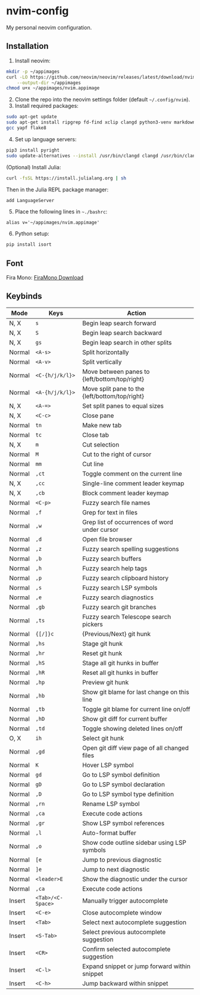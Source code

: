 # nvim-config
My personal neovim configuration.

## Installation
1. Install neovim:
```bash
mkdir -p ~/appimages
curl -LO https://github.com/neovim/neovim/releases/latest/download/nvim.appimage \
    --output-dir ~/appimages
chmod u+x ~/appimages/nvim.appimage
```
2. Clone the repo into the neovim settings folder (default `~/.config/nvim`).
3. Install required packages:
```bash
sudo apt-get update
sudo apt-get install ripgrep fd-find xclip clangd python3-venv markdown cmake
gcc yapf flake8
```
4. Set up language servers:
```bash
pip3 install pyright
sudo update-alternatives --install /usr/bin/clangd clangd /usr/bin/clangd-12 100
```
(Optional) Install Julia:
```bash
curl -fsSL https://install.julialang.org | sh
```
Then in the Julia REPL package manager:
```julia
add LanguageServer
```

5. Place the following lines in `~./bashrc`:
```
alias v='~/appimages/nvim.appimage'
```
6. Python setup:
```bash
pip install isort
```

## Font
Fira Mono: [FiraMono Download](https://github.com/ryanoasis/nerd-fonts/releases/download/v3.1.1/FiraMono.zip)

## Keybinds

| Mode      | Keys            | Action                                        |
| --------- | --------------- | --------------------------------------------- |
| N, X      | `s`             | Begin leap search forward                     |
| N, X      | `S`             | Begin leap search backward                    |
| N, X      | `gs`            | Begin leap search in other splits             |
| Normal    | `<A-s>`         | Split horizontally                            |
| Normal    | `<A-v>`         | Split vertically                              |
| Normal    | `<C-{h/j/k/l}>` | Move between panes to {left/bottom/top/right} |
| Normal    | `<A-{h/j/k/l}>` | Move split pane to the {left/bottom/top/right}|
| N, X      | `<A-=>`         | Set split panes to equal sizes                |
| N, X      | `<C-c>`         | Close pane                                    |
| Normal    | `tn`            | Make new tab                                  |
| Normal    | `tc`            | Close tab                                     |
| N, X      | `m`             | Cut selection                                 |
| Normal    | `M`             | Cut to the right of cursor                    |
| Normal    | `mm`            | Cut line                                      |
| Normal    | `,ct`           | Toggle comment on the current line            |
| N, X      | `,cc`           | Single-line comment leader keymap             |
| N, X      | `,cb`           | Block comment leader keymap                   |
| Normal    | `<C-p>`         | Fuzzy search file names                       |
| Normal    | `,f`            | Grep for text in files                        |
| Normal    | `,w`            | Grep list of occurrences of word under cursor |
| Normal    | `,d`            | Open file browser                             |
| Normal    | `,z`            | Fuzzy search spelling suggestions             |
| Normal    | `,b`            | Fuzzy search buffers                          |
| Normal    | `,h`            | Fuzzy search help tags                        |
| Normal    | `,p`            | Fuzzy search clipboard history                |
| Normal    | `,s`            | Fuzzy search LSP symbols                      |
| Normal    | `,e`            | Fuzzy search diagnostics                      |
| Normal    | `,gb`           | Fuzzy search git branches                     |
| Normal    | `,ts`           | Fuzzy search Telescope search pickers         |
| Normal    | `{[/]}c`        | {Previous/Next} git hunk                      |
| Normal    | `,hs`           | Stage git hunk                                |
| Normal    | `,hr`           | Reset git hunk                                |
| Normal    | `,hS`           | Stage all git hunks in buffer                 |
| Normal    | `,hR`           | Reset all git hunks in buffer                 |
| Normal    | `,hp`           | Preview git hunk                              |
| Normal    | `,hb`           | Show git blame for last change on this line   |
| Normal    | `,tb`           | Toggle git blame for current line on/off      |
| Normal    | `,hD`           | Show git diff for current buffer              |
| Normal    | `,td`           | Toggle showing deleted lines on/off           |
| O, X      | `ih`            | Select git hunk                               |
| Normal    | `,gd`           | Open git diff view page of all changed files  |
| Normal    | `K`             | Hover LSP symbol                              |
| Normal    | `gd`            | Go to LSP symbol definition                   |
| Normal    | `gD`            | Go to LSP symbol declaration                  |
| Normal    | `,D`            | Go to LSP symbol type definition              |
| Normal    | `,rn`           | Rename LSP symbol                             |
| Normal    | `,ca`           | Execute code actions                          |
| Normal    | `,gr`           | Show LSP symbol references                    |
| Normal    | `,l`            | Auto-format buffer                            |
| Normal    | `,o`            | Show code outline sidebar using LSP symbols   |
| Normal    | `[e`            | Jump to previous diagnostic                   |
| Normal    | `]e`            | Jump to next diagnostic                       |
| Normal    | `<leader>E`     | Show the diagnostic under the cursor          |
| Normal    | `,ca`           | Execute code actions                          |
| Insert    | `<Tab>/<C-Space>` | Manually trigger autocomplete               |
| Insert    | `<C-e>`         | Close autocomplete window                     |
| Insert    | `<Tab>`         | Select next autocomplete suggestion           |
| Insert    | `<S-Tab>`       | Select previous autocomplete suggestion       |
| Insert    | `<CR>`          | Confirm selected autocomplete suggestion      |
| Insert    | `<C-l>`         | Expand snippet or jump forward within snippet |
| Insert    | `<C-h>`         | Jump backward within snippet                  |
